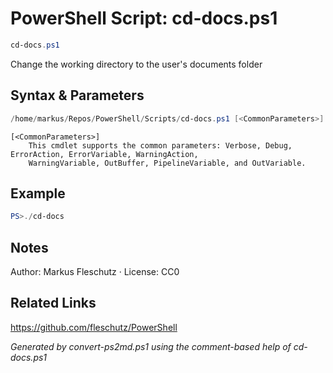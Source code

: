 # PowerShell Script: cd-docs.ps1
```powershell
cd-docs.ps1
```

Change the working directory to the user's documents folder

## Syntax & Parameters
```powershell
/home/markus/Repos/PowerShell/Scripts/cd-docs.ps1 [<CommonParameters>]
```

```
[<CommonParameters>]
    This cmdlet supports the common parameters: Verbose, Debug, ErrorAction, ErrorVariable, WarningAction, 
    WarningVariable, OutBuffer, PipelineVariable, and OutVariable.
```

## Example
```powershell
PS>./cd-docs
```


## Notes
Author: Markus Fleschutz · License: CC0

## Related Links
https://github.com/fleschutz/PowerShell

*Generated by convert-ps2md.ps1 using the comment-based help of cd-docs.ps1*
